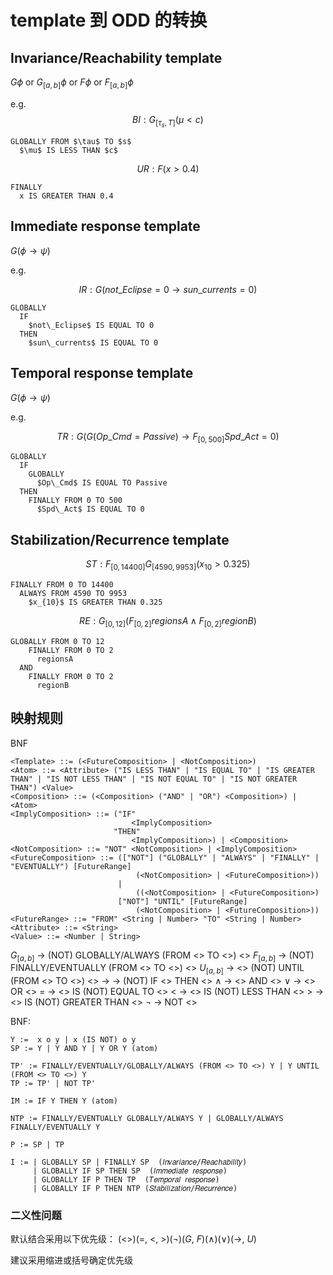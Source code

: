 # template 到 ODD 的转换

## Invariance/Reachability template

$G\phi$ or $G_{[a,b]}\phi$ or $F\phi$ or $F_{[a,b]}\phi$

e.g.
$$BI:G_{[\tau_{s},T]}(\mu < c)$$

```
GLOBALLY FROM $\tau$ TO $s$
  $\mu$ IS LESS THAN $c$
```

$$UR:F(x > 0.4)$$

```
FINALLY
  x IS GREATER THAN 0.4
```

## Immediate response template

$G(\phi \rightarrow \psi)$

e.g.

$$IR:G(not\_Eclipse=0 \rightarrow sun\_currents=0)$$

```
GLOBALLY
  IF
    $not\_Eclipse$ IS EQUAL TO 0
  THEN
    $sun\_currents$ IS EQUAL TO 0
```

## Temporal response template

$G(\phi \rightarrow \psi)$

e.g.

$$TR:G(G(Op\_Cmd=Passive)\rightarrow F_{[0,500]}Spd\_Act=0)$$

```
GLOBALLY
  IF
    GLOBALLY
      $Op\_Cmd$ IS EQUAL TO Passive
  THEN
    FINALLY FROM 0 TO 500
      $Spd\_Act$ IS EQUAL TO 0
```

## Stabilization/Recurrence template

$$ST:F_{[0,14400]}G_{[4590,9953]}(x_{10}>0.325)$$

```
FINALLY FROM 0 TO 14400
  ALWAYS FROM 4590 TO 9953
    $x_{10}$ IS GREATER THAN 0.325
```

$$RE:G_{[0,12]}(F_{[0,2]}regionsA \land F_{[0,2]}regionB)$$

```
GLOBALLY FROM 0 TO 12
    FINALLY FROM 0 TO 2
      regionsA
  AND
    FINALLY FROM 0 TO 2
      regionB
```

## 映射规则

BNF
```text
<Template> ::= (<FutureComposition> | <NotComposition>)
<Atom> ::= <Attribute> ("IS LESS THAN" | "IS EQUAL TO" | "IS GREATER THAN" | "IS NOT LESS THAN" | "IS NOT EQUAL TO" | "IS NOT GREATER THAN") <Value>
<Composition> ::= (<Composition> ("AND" | "OR") <Composition>) | <Atom>
<ImplyComposition> ::= ("IF"
                           <ImplyComposition>
                       "THEN"
                           <ImplyComposition>) | <Composition>
<NotComposition> ::= "NOT" <NotComposition> | <ImplyComposition>
<FutureComposition> ::= (["NOT"] ("GLOBALLY" | "ALWAYS" | "FINALLY" | "EVENTUALLY") [FutureRange]
                            (<NotComposition> | <FutureComposition>))
                        |
                            ((<NotComposition> | <FutureComposition>)
                        ["NOT"] "UNTIL" [FutureRange]
                            (<NotComposition> | <FutureComposition>))
<FutureRange> ::= "FROM" <String | Number> "TO" <String | Number>
<Attribute> ::= <String>
<Value> ::= <Number | String>
```

$G_{[a,b]}$ -> (NOT) GLOBALLY/ALWAYS (FROM <> TO <>) <>
$F_{[a,b]}$ -> (NOT) FINALLY/EVENTUALLY (FROM <> TO <>) <>
$U_{[a,b]}$ -> <> (NOT) UNTIL (FROM <> TO <>) <>
$\rightarrow$ -> (NOT) IF <> THEN <>
$\land$ -> <> AND <>
$\lor$ -> <> OR <>
$=$ -> <> IS (NOT) EQUAL TO <>
$<$ -> <> IS (NOT) LESS THAN <>
$>$ -> <> IS (NOT) GREATER THAN <>
$\lnot$ -> NOT <>

BNF:

```
Y :=  x o y | x (IS NOT) o y
SP := Y | Y AND Y | Y OR Y (atom)

TP' := FINALLY/EVENTUALLY/GLOBALLY/ALWAYS (FROM <> TO <>) Y | Y UNTIL (FROM <> TO <>) Y
TP := TP' | NOT TP'

IM := IF Y THEN Y (atom)

NTP := FINALLY/EVENTUALLY GLOBALLY/ALWAYS Y | GLOBALLY/ALWAYS FINALLY/EVENTUALLY Y

P := SP | TP

I := | GLOBALLY SP | FINALLY SP  (𝐼𝑛𝑣𝑎𝑟𝑖𝑎𝑛𝑐𝑒/𝑅𝑒𝑎𝑐ℎ𝑎𝑏𝑖𝑙𝑖𝑡𝑦)
     | GLOBALLY IF SP THEN SP  (𝐼𝑚𝑚𝑒𝑑𝑖𝑎𝑡𝑒 𝑟𝑒𝑠𝑝𝑜𝑛𝑠𝑒)
     | GLOBALLY IF P THEN TP  (𝑇𝑒𝑚𝑝𝑜𝑟𝑎𝑙 𝑟𝑒𝑠𝑝𝑜𝑛𝑠𝑒)
     | GLOBALLY IF P THEN NTP (𝑆𝑡𝑎𝑏𝑖𝑙𝑖𝑧𝑎𝑡𝑖𝑜𝑛/𝑅𝑒𝑐𝑢𝑟𝑟𝑒𝑛𝑐𝑒)

```

### 二义性问题

默认结合采用以下优先级：
(<>)(=, <, >)($\lnot$)($G$, $F$)($\land$)($\lor$)($\rightarrow$, $U$)

建议采用缩进或括号确定优先级

